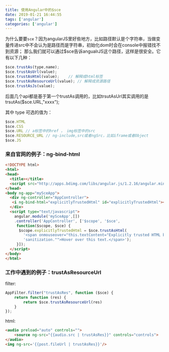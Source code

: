 ```yaml
---
title: 使用Angular中的$sce
date: 2019-01-21 16:44:55
tags: ['angular']
categories: ['angular']
---
```


为什么要要``sce``？因为angularJS里好些地方，比如路径默认是个字符串，当做变量传进src中不会认为是路径而是字符串，初始化dom时会在console中报错找不到资源；
那么我们就可以通过$sce告诉angualrJS这个路径，这样是很安全。它有以下几种：

``` js
$sce.trustAs(type,name); 
$sce.trustAsUrl(value);
$sce.trustAsHtml(value);    // 解释成html标签
$sce.trustAsResourceUrl(value); // 解释成资源路径
$sce.trustAsJs(value);
```
后面几个api都是基于第一个trustAs调用的，比如trsutAsUrl其实调用的是trsutAs($sce.URL,"xxxx");

其中 type 可选的值为：

``` js
$sce.HTML
$sce.CSS
$sce.URL // a标签中的href ， img标签中的src
$sce.RESOURCE_URL // ng-include,src或者ngSrc，比如iframe或者Object
$sce.JS
```
### 来自官网的例子：ng-bind-html
``` html
<!DOCTYPE html>
<html>
<head>
  <title></title>
  <script src="http://apps.bdimg.com/libs/angular.js/1.2.16/angular.min.js"></script>
</head>
<body ng-app="mySceApp">
  <div ng-controller="AppController">
   <i ng-bind-html="explicitlyTrustedHtml" id="explicitlyTrustedHtml"></i>
  </div>
  <script type="text/javascript">
    angular.module('mySceApp',[])
    .controller('AppController', ['$scope', '$sce',
     function($scope, $sce) {
      $scope.explicitlyTrustedHtml = $sce.trustAsHtml(
        '<span onmouseover="this.textContent="Explicitly trusted HTML bypasses ' +
        'sanitization."">Hover over this text.</span>');
     }]);
  </script>
</body>
</html>
```
### 工作中遇到的例子：trustAsResourceUrl
filter:
``` js
AppFilter.filter("trustAsRes", function ($sce) {
    return function (res) {
        return $sce.trustAsResourceUrl(res)
    }
});
```

html:
``` html
<audio preload="auto" controls="">
    <source ng-src="{{audio.src | trustAsRes}}" controls="controls">
</audio>
<img ng-src='{{post.fileUrl | trustAsRes}}'/>
```


